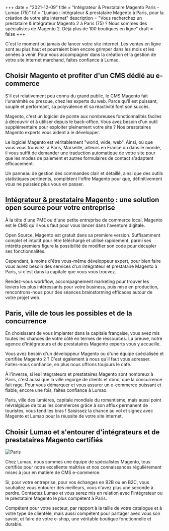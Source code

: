 +++
date = "2021-12-09"
title = "Intégrateur & Prestataire Magento Paris - Lumao (75)"
h1 = "Lumao : intégrateur & prestataire Magento à Paris, pour la création de votre site internet"
description = "Vous recherchez un prestataire & intégrateur Magento 2 à Paris (75) ? Nous sommes des spécialistes de Magento 2. Déjà plus de 100 boutiques en ligne"
draft = false
+++

C'est le moment où jamais de lancer votre site internet. Les ventes en ligne sont au plus haut et pourraient bien encore grimper dans les mois et les années à venir. Pour vous accompagner dans la création et la gestion de votre site internet marchand, faites confiance à Lumao.

## Choisir Magento et profiter d'un CMS dédié au e-commerce

S'il est relativement peu connu du grand public, le CMS Magento fait l'unanimité ou presque, chez les experts du web. Parce qu'il est puissant, souple et performant, sa polyvalence et sa réactivité font son succès.

Magento, c'est un logiciel de pointe aux nombreuses fonctionnalités faciles à découvrir et à utiliser depuis le back-office. Vous avez besoin d'un outil supplémentaire pour exploiter pleinement votre site ? Nos prestataires Magento experts vous aident à le développer.

Le logiciel Magento est véritablement "world, wide, web". Ainsi, où que vous vous trouviez, à Paris, Marseille, ailleurs en France ou dans le monde, il vous suffit de demander une traduction automatique de votre site pour que les modes de paiement et autres formulaires de contact s'adaptent efficacement.

Un panneau de gestion des commandes clair et détaillé, ainsi que des outils statistiques pertinents, complètent l'offre Magento pour que, définitivement vous ne puissiez plus vous en passer.

## [Intégrateur & prestataire Magento](/ecommerce/cms/magento/prestataire/) : une solution open source pour votre entreprise

À la tête d'une PME ou d'une petite entreprise de commerce local, Magento est le CMS qu'il vous faut pour vous lancer dans l'aventure digitale.

Open Source, Magento est gratuit dans sa première version. Suffisamment complet et intuitif pour être téléchargé et utilisé rapidement, parmi ses intérêts premiers figure la possibilité de modifier son code pour décupler ses fonctionnalités.

Cependant, à moins d'être vous-même développeur expert, pour bien faire vous aurez besoin des services d'un intégrateur et prestataire Magento à Paris, si c'est dans la capitale que vous vous trouvez.

Rendez-vous workflow, accompagnement marketing pour trouver les leviers les plus intéressants pour votre business, puis mise en production, rencontrons-nous pour des séances brainstorming efficaces autour de votre projet web.

## Paris, ville de tous les possibles et de la concurrence

En choisissant de vous implanter dans la capitale française, vous avez mis toutes les chances de votre côté en termes de ressources. La preuve, notre agence d'intégrateurs et de prestataires Magento experts vous y accueille.

Vous avez besoin d'un développeur Magento ou d'une équipe spécialisée et certifiée Magento 2 ? C'est également à nous qu'il faut vous adresser. Faites-nous confiance, en plus nous offrons toujours le café.

À l'inverse, si les intégrateurs et prestataires Magento sont nombreux à Paris, c'est aussi que la ville regorge de clients et donc, que la concurrence fait rage. Pour vous démarquer et vous assurer un e-commerce puissant et fiable, encore une fois, faites confiance à Lumao.

Paris, ville des lumières, capitale mondiale du romantisme, mais aussi point névralgique de tous les commerces grâce à son afflux permanent de touristes, vous tend les bras ! Saisissez la chance au vol et signez avec Magento et Lumao pour la réussite de votre site internet.

## Choisir Lumao et s'entourer d'intégrateurs et de prestataires Magento certifiés

<img class="animate zoomIn margin-auto" src="/images/ville/paris.svg" alt="Paris" />

Chez Lumao, nous sommes une équipe de spécialistes Magento, tous certifiés pour notre excellente maîtrise et nos connaissances régulièrement mises à jour en matière de CMS e-commerce.

Si, pour votre entreprise, pour vos échanges en B2B ou en B2C, vous souhaitez vous entourer des meilleurs, vous n'avez plus une seconde à perdre. Contactez Lumao et vous serez mis en relation avec l'intégrateur ou le prestataire Magento le plus compétent à Paris.

Compétent pour votre secteur, par rapport à la taille de votre catalogue et à votre type de clientèle, mais aussi compétent pour partager avec vous son savoir, et faire de votre e-shop, une véritable boutique fonctionnelle et durable.

